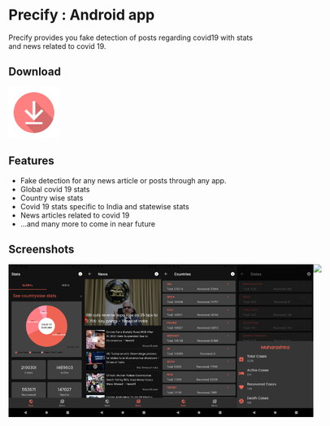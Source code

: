 # Precify : Android app
Precify provides you fake detection of posts regarding covid19 with stats and news related to covid 19.

## Download
<a href="https://github.com/Precify/Precify/raw/master/Android/releases/release/app-release.apk"><img src="screenshots/download.png" width="100"></a>

## Features
- Fake detection for any news article or posts through any app.
- Global covid 19 stats
- Country wise stats
- Covid 19 stats specific to India and statewise stats
- News articles related to covid 19
- ...and many more to come in near future

## Screenshots
<div style="display:flex;">
<img src="screenshots/Screenshot_1587113720.png" width="150">
<img src="screenshots/Screenshot_1587113698.png" width="150">
<img src="screenshots/Screenshot_1587113760.png" width="150">
<img src="screenshots/Screenshot_1587113780.png" width="150">
<img src="screenshots/vlcsnap-2020-04-22-11h47m48s579%20(2).png width="150">
</div>

